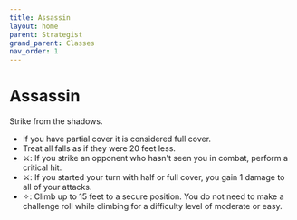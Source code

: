 ```yaml
---
title: Assassin
layout: home
parent: Strategist
grand_parent: Classes
nav_order: 1
---
```


# Assassin
Strike from the shadows.

*  If you have partial cover it is considered full cover.
*  Treat all falls as if they were 20 feet less.
*  ⚔:  If you strike an opponent who hasn't seen you in combat, perform a critical hit.
*  ⚔:  If you started your turn with half or full cover, you gain 1 damage to all of your attacks.
*  ✧:  Climb up to 15 feet to a secure position.  You do not need to make a challenge roll while climbing for a difficulty level of moderate or easy.